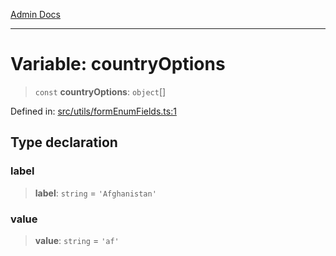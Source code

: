 [Admin Docs](/)

***

# Variable: countryOptions

> `const` **countryOptions**: `object`[]

Defined in: [src/utils/formEnumFields.ts:1](https://github.com/abhassen44/talawa-admin/blob/bb7b6d5252385a81ad100b897eb0cba4f7ba10d2/src/utils/formEnumFields.ts#L1)

## Type declaration

### label

> **label**: `string` = `'Afghanistan'`

### value

> **value**: `string` = `'af'`
